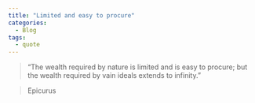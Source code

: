```yaml
---
title: "Limited and easy to procure"
categories:
  - Blog
tags:
  - quote
---
```


> “The wealth required by nature is limited and is easy to procure; but the wealth required by vain ideals extends to infinity.”

> Epicurus 
